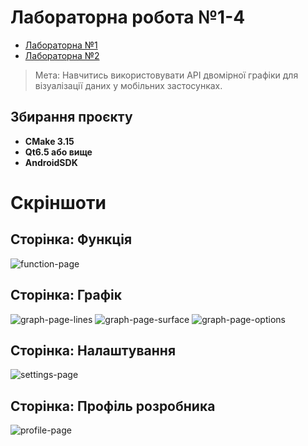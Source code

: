 # Лабораторна робота №1-4

- [Лабораторна №1](https://github.com/Illuxel/android-labs/tree/lab1)
- [Лабораторна №2](https://github.com/Illuxel/android-labs/tree/lab2)

> Мета: Навчитись використовувати АРІ двомірної графіки для візуалізації даних у мобільних застосунках.

## Збирання проєкту

- **CMake 3.15**
- **Qt6.5 або вище**
- **AndroidSDK**

# Скріншоти

## Сторінка: Функція

![function-page](docs/images/function-page.png)

## Сторінка: Графік

![graph-page-lines](docs/images/graph-page-lines.png)
![graph-page-surface](docs/images/graph-page-surface.png)
![graph-page-options](docs/images/graph-page-options.png)

## Сторінка: Налаштування

![settings-page](docs/images/settings-page.png)

## Сторінка: Профіль розробника

![profile-page](docs/images/profile-page.png)
